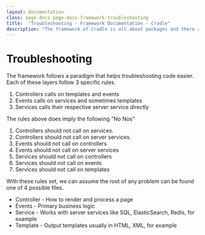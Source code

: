 ```yaml
---
layout: documentation
class: page-docs page-docs-framework-troubleshooting
title:  "Troubleshooting - Framework Documentation - Cradle"
description: "The framework of Cradle is all about packages and there are only 3 types of packages"
---
```


# Troubleshooting

The framework follows a paradigm that helps troubleshooting code easier. Each
of these layers follow 3 specific rules.

 1. Controllers calls on templates and events
 2. Events calls on services and sometimes templates
 3. Services calls their respective server service directly

The rules above does imply the following "No Nos"

 1. Controllers should not call on services.
 2. Controllers should not call on server services.
 3. Events should not call on controllers
 4. Events should not call on server services
 5. Services should not call on controllers
 6. Services should not call on events
 7. Services should not call on templates

With these rules set, we can assume the root of any problem can be found one of
4 possible files.

 - Controller - How to render and process a page
 - Events - Primary business logic
 - Service - Works with server services like SQL, ElasticSearch, Redis, for example
 - Template - Output templates usually in HTML, XML, for example
